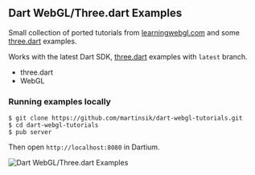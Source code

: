 ## Dart WebGL/Three.dart Examples

Small collection of ported tutorials from [learningwebgl.com](http://www.learningwebgl.com) and some [three.dart](https://github.com/threeDart/three.dart) examples.

Works with the latest Dart SDK, [three.dart](https://github.com/threeDart/three.dart) examples with `latest` branch.

- three.dart
- WebGL

### Running examples locally

```
$ git clone https://github.com/martinsik/dart-webgl-tutorials.git
$ cd dart-webgl-tutorials
$ pub server
```

Then open `http://localhost:8080` in Dartium.

![Dart WebGL/Three.dart Examples](https://raw.githubusercontent.com/martinsik/dart-webgl-tutorials/master/doc/index.png)
